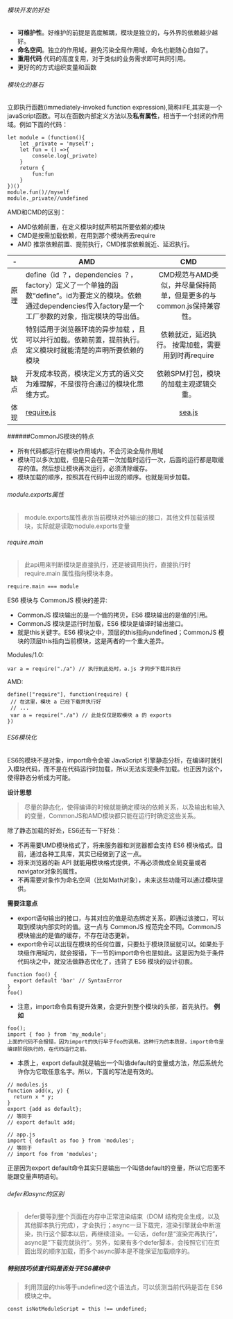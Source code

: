 ###### 模块开发的好处
- **可维护性**。好维护的前提是高度解耦，模块是独立的，与外界的依赖越少越好。
- **命名空间**。独立的作用域，避免污染全局作用域，命名也能随心自如了。
- **重用代码** 代码的高度复用，对于类似的业务需求即可共同引用。
- 更好的的方式组织变量和函数

###### 模块化的基石
立即执行函数(immediately-invoked function expression),简称IIFE,其实是一个javaScript函数。可以在函数内部定义方法以及**私有属性**，相当于一个封闭的作用域。例如下面的代码：
```
let module = (function(){
    let _private = 'myself';
    let fun = () =>{
        console.log(_private)
    }
    return {
        fun:fun
    }
})()
module.fun()//myself
module._private//undefined
```


AMD和CMD的区别：
- AMD依赖前置，在定义模块时就声明其所要依赖的模块
- CMD是按需加载依赖，在用到那个模块再去require
- AMD 推崇依赖前置、提前执行，CMD推崇依赖就近、延迟执行。

| -    | AMD                                                                                                                                                              |                                 CMD                                 |
| ---- | ---------------------------------------------------------------------------------------------------------------------------------------------------------------- | :-----------------------------------------------------------------: |
| 原理 | define（id ？，dependencies ？，factory）定义了一个单独的函数“define”。id为要定义的模块。依赖通过dependencies传入factory是一个工厂参数的对象，指定模块的导出值。 | CMD规范与AMD类似，并尽量保持简单，但是更多的与common.js保持兼容性。 |
| 优点 | 特别适用于浏览器环境的异步加载 ，且可以并行加载。依赖前置，提前执行。   定义模块时就能清楚的声明所要依赖的模块                                                   |         依赖就近，延迟执行。 按需加载，需要用到时再require          |
| 缺点 | 开发成本较高，模块定义方式的语义交为难理解，不是很符合通过的模块化思维方式。                                                                                     |                依赖SPM打包，模块的加载主观逻辑交重。                |
| 体现 | [require.js](https://requirejs.org/)                                                                                                                             |           [sea.js](https://www.zhangxinxu.com/sp/seajs/)            |

######CommonJS模块的特点
- 所有代码都运行在模块作用域内，不会污染全局作用域
- 模块可以多次加载，但是只会在第一次加载时运行一次，后面的运行都是取缓存的值。然后想让模块再次运行，必须清除缓存。
- 模块加载的顺序，按照其在代码中出现的顺序。也就是同步加载。

###### module.exports属性
> module.exports属性表示当前模块对外输出的接口，其他文件加载该模块，实际就是读取module.exports变量

###### require.main
>此api用来判断模块是直接执行，还是被调用执行，直接执行时require.main 属性指向模块本身。
```
require.main === module
```

 ES6 模块与 CommonJS 模块的差异:
- CommonJS 模块输出的是一个值的拷贝，ES6 模块输出的是值的引用。
- CommonJS 模块是运行时加载，ES6 模块是编译时输出接口。
- 就是this关键字。ES6 模块之中，顶层的this指向undefined；CommonJS 模块的顶层this指向当前模块，这是两者的一个重大差异。

Modules/1.0:
```
var a = require("./a") // 执行到此处时，a.js 才同步下载并执行
```
AMD:
 ```
define(["require"], function(require) {
  // 在这里，模块 a 已经下载并执行好
  // ...
  var a = require("./a") // 此处仅仅是取模块 a 的 exports
})
```
###### ES6模块化
ES6的模块不是对象，import命令会被 JavaScript 引擎静态分析，在编译时就引入模块代码，而不是在代码运行时加载，所以无法实现条件加载。也正因为这个，使得静态分析成为可能。

**设计思想**
> 尽量的静态化，使得编译的时候就能确定模块的依赖关系，以及输出和输入的变量，CommonJS和AMD模块都只能在运行时确定这些关系。

除了静态加载的好处，ES6还有一下好处：
- 不再需要UMD模块格式了，将来服务器和浏览器都会支持 ES6 模块格式。目前，通过各种工具库，其实已经做到了这一点。
- 将来浏览器的新 API 就能用模块格式提供，不再必须做成全局变量或者navigator对象的属性。
- 不再需要对象作为命名空间（比如Math对象），未来这些功能可以通过模块提供。

**需要注意点**
- export语句输出的接口，与其对应的值是动态绑定关系，即通过该接口，可以取到模块内部实时的值。这一点与 CommonJS 规范完全不同。CommonJS 模块输出的是值的缓存，不存在动态更新。
- export命令可以出现在模块的任何位置，只要处于模块顶层就可以。如果处于块级作用域内，就会报错，下一节的import命令也是如此。这是因为处于条件代码块之中，就没法做静态优化了，违背了 ES6 模块的设计初衷。
```
function foo() {
  export default 'bar' // SyntaxError
}
foo()
```
- 注意，import命令具有提升效果，会提升到整个模块的头部，首先执行。
**例如**
```
foo();
import { foo } from 'my_module';
上面的代码不会报错，因为import的执行早于foo的调用。这种行为的本质是，import命令是编译阶段执行的，在代码运行之前。
```
- 本质上，export default就是输出一个叫做default的变量或方法，然后系统允许你为它取任意名字。所以，下面的写法是有效的。
```
// modules.js
function add(x, y) {
  return x * y;
}
export {add as default};
// 等同于
// export default add;

// app.js
import { default as foo } from 'modules';
// 等同于
// import foo from 'modules';
```
正是因为export default命令其实只是输出一个叫做default的变量，所以它后面不能跟变量声明语句。


###### defer和async的区别
> defer要等到整个页面在内存中正常渲染结束（DOM 结构完全生成，以及其他脚本执行完成），才会执行；async一旦下载完，渲染引擎就会中断渲染，执行这个脚本以后，再继续渲染。一句话，defer是“渲染完再执行”，async是“下载完就执行”。另外，如果有多个defer脚本，会按照它们在页面出现的顺序加载，而多个async脚本是不能保证加载顺序的。

#####  特别技巧侦查代码是否处于ES6模块中
> 利用顶层的this等于undefined这个语法点，可以侦测当前代码是否在 ES6 模块之中。
```
const isNotModuleScript = this !== undefined;
```

